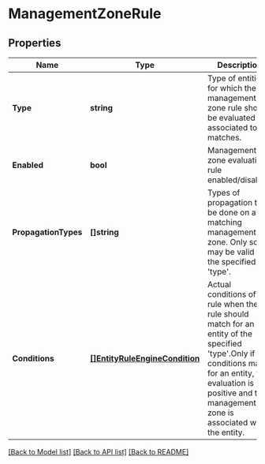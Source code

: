 # ManagementZoneRule

## Properties
Name | Type | Description | Notes
------------ | ------------- | ------------- | -------------
**Type** | **string** | Type of entities for which the management zone rule should be evaluated and associated to if it matches. | 
**Enabled** | **bool** | Management zone evaluation rule enabled/disabled | 
**PropagationTypes** | **[]string** | Types of propagation to be done on a matching management zone. Only some may be valid for the specified &#39;type&#39;. | [optional] 
**Conditions** | [**[]EntityRuleEngineCondition**](EntityRuleEngineCondition.md) | Actual conditions of the rule when the rule should match for an entity of the specified &#39;type&#39;.Only if all conditions match for an entity, the evaluation is positive and the management zone is associated with the entity. | 

[[Back to Model list]](../README.md#documentation-for-models) [[Back to API list]](../README.md#documentation-for-api-endpoints) [[Back to README]](../README.md)


